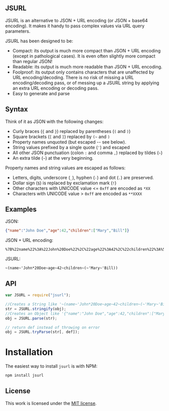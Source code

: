 ## JSURL

JSURL is an alternative to JSON + URL encoding (or JSON + base64 encoding). 
It makes it handy to pass complex values via URL query parameters.

JSURL has been designed to be:

* Compact: its output is much more compact than JSON + URL encoding (except in pathological cases). 
  It is even often slightly more compact than regular JSON!
* Readable: its output is much more readable than JSON + URL encoding.
* Foolproof: its output only contains characters that are unaffected by URL encoding/decoding. 
  There is no risk of missing a URL encoding/decoding pass, or of messing up a JSURL string by applying 
  an extra URL encoding or decoding pass.
* Easy to generate and parse

## Syntax

Think of it as JSON with the following changes:

* Curly braces (`{` and `}`) replaced by parentheses (`(` and `)`)
* Square brackets (`[` and `]`) replaced by `(~` and `)`
* Property names unquoted (but escaped -- see below).
* String values prefixed by a single quote (`'`) and escaped
* All other JSON punctuation (colon `:` and comma `,`) replaced by tildes (`~`)
* An extra tilde (`~`) at the very beginning.

Property names and string values are escaped as follows:

* Letters, digits, underscore (`_`), hyphen (`-`) and dot (`.`) are preserved.
* Dollar sign (`$`) is replaced by exclamation mark (`!`)
* Other characters with UNICODE value <= `0xff` are encoded as `*XX`
* Characters with UNICODE value > `0xff` are encoded as `**XXXX`

## Examples

JSON:

``` json
{"name":"John Doe","age":42,"children":["Mary","Bill"]}
```

JSON + URL encoding:

```
%7B%22name%22%3A%22John%20Doe%22%2C%22age%22%3A42%2C%22children%22%3A%5B%22Mary%22%2C%22Bill%22%5D%7D
```

JSURL:

``` jsurl
~(name~'John*20Doe~age~42~children~(~'Mary~'Bill))
```

## API

``` javascript
var JSURL = require("jsurl");

//Creates a String like '~(name~'John*20Doe~age~42~children~(~'Mary~'Bill))'
str = JSURL.stringify(obj);
//Creates an Object like '{"name":"John Doe","age":42,"children":["Mary","Bill"]}' 
obj = JSURL.parse(str);

// return def instead of throwing on error
obj = JSURL.tryParse(str[, def]);
```

# Installation

The easiest way to install `jsurl` is with NPM:

```sh
npm install jsurl
```

## License

This work is licensed under the [MIT license](http://en.wikipedia.org/wiki/MIT_License).
